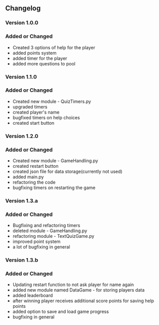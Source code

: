 ## **Changelog**
### **Version 1.0.0**
### **Added or Changed**
* Created 3 options of help for the player
* added points system 
* added timer for the player
* added more questions to pool


### **Version 1.1.0**
### **Added or Changed**
* Created new module - QuizTimers.py
* upgraded timers
* created player's name
* bugfixed timers on help choices
* created start button

### **Version 1.2.0**
### **Added or Changed**
* Created new module - GameHandling.py
* created restart button
* created json file for data storage(currently not used)
* added main.py
* refactoring the code
* bugfixing timers on restarting the game

### **Version 1.3.a**
### **Added or Changed**
* Bugfixing and refactoring timers
* deleted module - GameHandling.py
* refactoring module - TextQuizGame.py
* improved point system
* a lot of bugfixing in general

### **Version 1.3.b**
### **Added or Changed**
* Updating restart function to not ask player for name again
* added new module named DataGame - for storing players data
* added leaderboard
* after winning player receives additional score points for saving help points
* added option to save and load game progress
* bugfixing in general
